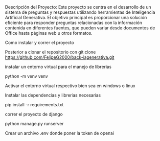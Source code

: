 Descripción del Proyecto:
Este proyecto se centra en el desarrollo de un sistema de preguntas y respuestas utilizando herramientas 
de Inteligencia Artificial Generativa. El objetivo principal es proporcionar una solución eficiente para responder 
preguntas relacionadas con la información contenida en diferentes fuentes, que pueden variar desde documentos de Office 
hasta páginas web u otros formatos.


Como instalar y correr el proyecto

Posterior a clonar el repositorio con 
git clone https://github.com/FelipeG2000/back-iagenerativa.git

instalar un entorno virtual para el manejo de librerias 

python -m venv venv

Activar el entorno virtual respectivo bien sea en windows o linux 


Instalar las dependencias y librerias necesarias

pip install -r requirements.txt

correr el proyecto de django 

python manage.py runserver

Crear un archivo .env donde poner la token de openai